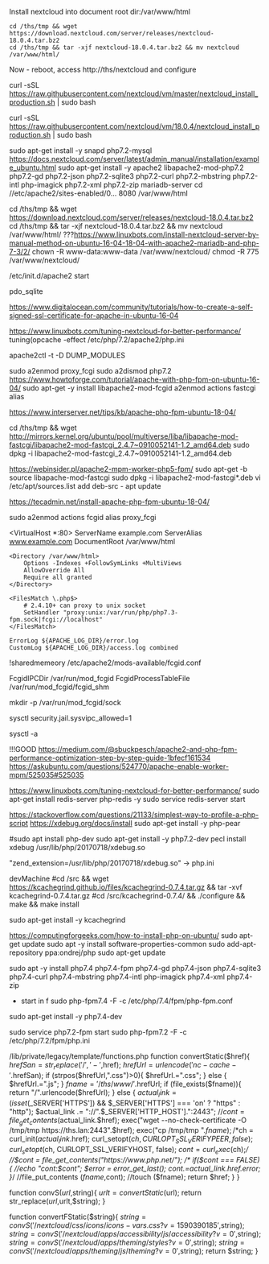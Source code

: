 <!--

#@deps:www

-->




Install nextcloud into document root dir:/var/www/html
```
cd /ths/tmp && wget https://download.nextcloud.com/server/releases/nextcloud-18.0.4.tar.bz2
cd /ths/tmp && tar -xjf nextcloud-18.0.4.tar.bz2 && mv nextcloud /var/www/html/
```



Now - reboot, access http://ths/nextcloud and configure





curl -sSL https://raw.githubusercontent.com/nextcloud/vm/master/nextcloud_install_production.sh | sudo bash

curl -sSL  https://raw.githubusercontent.com/nextcloud/vm/18.0.4/nextcloud_install_production.sh | sudo bash

sudo apt-get install -y snapd
php7.2-mysql
https://docs.nextcloud.com/server/latest/admin_manual/installation/example_ubuntu.html
sudo apt-get install -y apache2 libapache2-mod-php7.2 php7.2-gd php7.2-json php7.2-sqlite3 php7.2-curl php7.2-mbstring php7.2-intl php-imagick php7.2-xml php7.2-zip
mariadb-server
cd //etc/apache2/sites-enabled/0... 8080
/var/www/html

cd /ths/tmp && wget https://download.nextcloud.com/server/releases/nextcloud-18.0.4.tar.bz2
cd /ths/tmp && tar -xjf nextcloud-18.0.4.tar.bz2 && mv nextcloud /var/www/html/
???https://www.linuxbots.com/install-nextcloud-server-by-manual-method-on-ubuntu-16-04-18-04-with-apache2-mariadb-and-php-7-3/2/
chown -R www-data:www-data /var/www/nextcloud/
chmod -R 775 /var/www/nextcloud/

/etc/init.d/apache2 start

pdo_sqlite

https://www.digitalocean.com/community/tutorials/how-to-create-a-self-signed-ssl-certificate-for-apache-in-ubuntu-16-04

https://www.linuxbots.com/tuning-nextcloud-for-better-performance/
tuning(opcache -effect 	/etc/php/7.2/apache2/php.ini

apache2ctl -t -D DUMP_MODULES   

sudo a2enmod proxy_fcgi 
sudo a2dismod php7.2
https://www.howtoforge.com/tutorial/apache-with-php-fpm-on-ubuntu-16-04/
sudo apt-get -y install libapache2-mod-fcgid 
a2enmod actions fastcgi alias


https://www.interserver.net/tips/kb/apache-php-fpm-ubuntu-18-04/

cd /ths/tmp && wget http://mirrors.kernel.org/ubuntu/pool/multiverse/liba/libapache-mod-fastcgi/libapache2-mod-fastcgi_2.4.7~0910052141-1.2_amd64.deb
sudo dpkg -i libapache2-mod-fastcgi_2.4.7~0910052141-1.2_amd64.deb

https://webinsider.pl/apache2-mpm-worker-php5-fpm/
sudo apt-get -b source libapache-mod-fastcgi
sudo dpkg -i libapache2-mod-fastcgi*.deb
vi /etc/apt/sources.list add deb-src - apt update


https://tecadmin.net/install-apache-php-fpm-ubuntu-18-04/

sudo a2enmod actions fcgid alias proxy_fcgi

<VirtualHost *:80>
    ServerName example.com
    ServerAlias www.example.com
    DocumentRoot /var/www/html
 
    <Directory /var/www/html>
        Options -Indexes +FollowSymLinks +MultiViews
        AllowOverride All
        Require all granted
    </Directory>
 
    <FilesMatch \.php$>
        # 2.4.10+ can proxy to unix socket
        SetHandler "proxy:unix:/var/run/php/php7.3-fpm.sock|fcgi://localhost"
    </FilesMatch>
 
    ErrorLog ${APACHE_LOG_DIR}/error.log
    CustomLog ${APACHE_LOG_DIR}/access.log combined
</VirtualHost>

!sharedmemeory 
/etc/apache2/mods-available/fcgid.conf

FcgidIPCDir /var/run/mod_fcgid
FcgidProcessTableFile /var/run/mod_fcgid/fcgid_shm

mkdir -p /var/run/mod_fcgid/sock

sysctl security.jail.sysvipc_allowed=1

sysctl -a

!!!GOOD
https://medium.com/@sbuckpesch/apache2-and-php-fpm-performance-optimization-step-by-step-guide-1bfecf161534
https://askubuntu.com/questions/524770/apache-enable-worker-mpm/525035#525035

https://www.linuxbots.com/tuning-nextcloud-for-better-performance/
sudo apt-get install redis-server php-redis -y
sudo service redis-server start


https://stackoverflow.com/questions/21133/simplest-way-to-profile-a-php-script
https://xdebug.org/docs/install
sudo apt-get install -y php-pear

#sudo apt install php-dev
sudo apt-get install -y php7.2-dev
 pecl install xdebug
/usr/lib/php/20170718/xdebug.so

"zend_extension=/usr/lib/php/20170718/xdebug.so" -> php.ini

devMachine
#cd /src && wget https://kcachegrind.github.io/files/kcachegrind-0.7.4.tar.gz && tar -xvf kcachegrind-0.7.4.tar.gz
#cd /src/kcachegrind-0.7.4/ && ./configure && make && make install

sudo apt-get install -y kcachegrind

https://computingforgeeks.com/how-to-install-php-on-ubuntu/
sudo apt-get update
sudo apt -y install software-properties-common
sudo add-apt-repository ppa:ondrej/php
sudo apt-get update

sudo apt -y install php7.4 php7.4-fpm php7.4-gd php7.4-json php7.4-sqlite3 php7.4-curl php7.4-mbstring php7.4-intl php-imagick php7.4-xml php7.4-zip

- start in f
sudo php-fpm7.4 -F -c /etc/php/7.4/fpm/php-fpm.conf 

sudo apt-get install -y php7.4-dev

sudo service php7.2-fpm start
sudo php-fpm7.2 -F -c /etc/php/7.2/fpm/php.ini

/lib/private/legacy/template/functions.php
function convertStatic($href){
    $hrefSan = str_replace('/','-',$href);
    $hrefUrl = urlencode('nc-cache-'.$hrefSan);
    if (strpos($hrefUrl,".css")>0){
         $hrefUrl.=".css";
    } else {
        $hrefUrl.=".js";
    }
    $fname = '/ths/www/'.$hrefUrl;
    if (file_exists($fname)){
        return "/".urlencode($hrefUrl);
    } else {
        $actual_link = (isset($_SERVER['HTTPS']) && $_SERVER['HTTPS'] === 'on' ? "https" : "http");
        $actual_link .= "://".$_SERVER['HTTP_HOST'].":2443";
        //$cont = file_get_contents($actual_link.$href);
        exec("wget --no-check-certificate -O /tmp/tmp https://ths.lan:2443".$href);
        exec("cp /tmp/tmp ".$fname);
        /*$ch = curl_init($actual_link.$href); 
        curl_setopt($ch, CURLOPT_SSL_VERIFYPEER, false);
        curl_setopt($ch, CURLOPT_SSL_VERIFYHOST, false);
        $cont = curl_exec($ch);*/
        //$cont = file_get_contents("https://www.php.net/");
       /* if($cont === FALSE) {
            //echo "cont:$cont";
             $error = error_get_last();
            $cont.=$actual_link.$href.$error;
        }*/
        //file_put_contents ($fname,$cont);
        //touch ($fname);
        return $href;
    }
}

function convS($url,$string){
    $urlt=convertStatic($url);
    return str_replace($url,$urlt,$string);
}

function convertFStatic($string){
    $string = convS('/nextcloud/css/icons/icons-vars.css?v=1590390185',$string);
    $string = convS('/nextcloud/apps/accessibility/js/accessibility?v=0',$string);
    $string = convS('/nextcloud/apps/theming/styles?v=0',$string);
    $string = convS('/nextcloud/apps/theming/js/theming?v=0',$string);
    return $string;
}